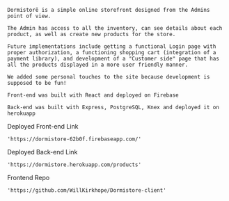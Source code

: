 

    Dormistorë is a simple online storefront designed from the Admins point of view.

    The Admin has access to all the inventory, can see details about each product, as well as create new products for the store.

    Future implementations include getting a functional Login page with proper authorization, a functioning shopping cart (integration of a payment library), and development of a "Customer side" page that has all the products displayed in a more user friendly manner.

    We added some personal touches to the site because development is supposed to be fun!

    Front-end was built with React and deployed on Firebase

    Back-end was built with Express, PostgreSQL, Knex and deployed it on herokuapp

Deployed Front-end Link

    'https://dormistore-62b0f.firebaseapp.com/'

Deployed Back-end Link

    'https://dormistore.herokuapp.com/products'

Frontend Repo

    'https://github.com/WillKirkhope/Dormistore-client'

